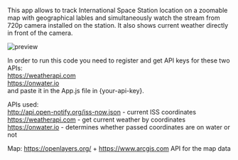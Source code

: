 This app allows to track International Space Station location on a zoomable map with geographical lables and simultaneously watch the stream from 720p camera installed on the station. It also shows current weather directly in front of the camera.

![preview](https://github.com/hungrystareater/iss-tracker-react/blob/main/preview1.gif)

In order to run this code you need to register and get API keys for these two APIs:
<br />https://weatherapi.com
<br />https://onwater.io
<br />and paste it in the App.js file in {your-api-key}.

APIs used: 
<br />http://api.open-notify.org/iss-now.json - current ISS coordinates
<br />https://weatherapi.com - get current weather by coordinates 
<br />https://onwater.io - determines whether passed coordinates are on water or not

Map:
https://openlayers.org/ + https://www.arcgis.com API for the map data
